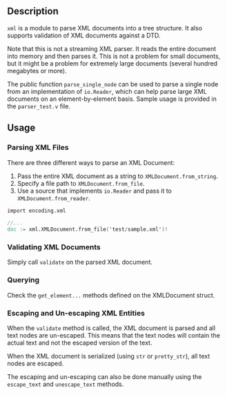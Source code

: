 ## Description

`xml` is a module to parse XML documents into a tree structure. It also supports
validation of XML documents against a DTD.

Note that this is not a streaming XML parser. It reads the entire document into
memory and then parses it. This is not a problem for small documents, but it
might be a problem for extremely large documents (several hundred megabytes or more).

The public function `parse_single_node` can be used to parse a single node from
an implementation of `io.Reader`, which can help parse large XML documents on an
element-by-element basis. Sample usage is provided in the `parser_test.v` file.

## Usage

### Parsing XML Files

There are three different ways to parse an XML Document:

1. Pass the entire XML document as a string to `XMLDocument.from_string`.
2. Specify a file path to `XMLDocument.from_file`.
3. Use a source that implements `io.Reader` and pass it to `XMLDocument.from_reader`.

```v
import encoding.xml

//...
doc := xml.XMLDocument.from_file('test/sample.xml')!
```

### Validating XML Documents

Simply call `validate` on the parsed XML document.

### Querying

Check the `get_element...` methods defined on the XMLDocument struct.

### Escaping and Un-escaping XML Entities

When the `validate` method is called, the XML document is parsed and all text
nodes are un-escaped. This means that the text nodes will contain the actual
text and not the escaped version of the text.

When the XML document is serialized (using `str` or `pretty_str`), all text nodes are escaped.

The escaping and un-escaping can also be done manually using the `escape_text` and
`unescape_text` methods.
